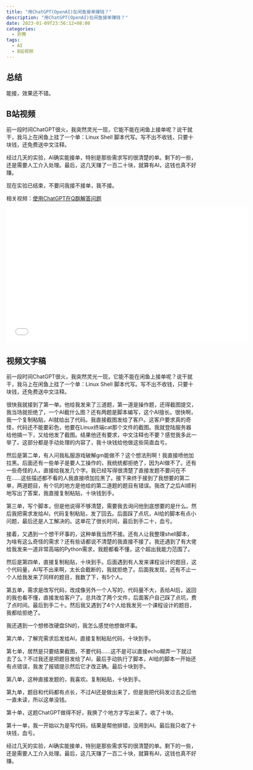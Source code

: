 ```yaml
---
title: "用ChatGPT(OpenAI)在闲鱼接单赚钱？"
description: "用ChatGPT(OpenAI)在闲鱼接单赚钱？"
date: 2023-01-09T23:56:12+08:00
categories:
  - 折腾
tags:
  - AI
  - B站视频
---
```


## 总结

能接，效果还不错。

## B站视频

前一段时间ChatGPT很火，我突然灵光一现，它能不能在闲鱼上接单呢？说干就干，我马上在闲鱼上挂了一个单：Linux Shell 脚本代写。写不出不收钱，只要十块钱，还免费送中文注释。

经过几天的实验，AI确实能接单，特别是那些需求写的很清楚的单。剩下的一些，还是需要人工介入处理。最后，这几天赚了一百二十块，就算有AI，这钱也真不好赚。

现在实验已结束，不要问我接不接单，我不接。

相关视频：[使用ChatGPT在Q群解答问题](https://www.bilibili.com/video/BV1E3411978P/)

<iframe style="height:360px;width:640px" src="//player.bilibili.com/player.html?aid=692567074&bvid=BV1T24y1v7oT&cid=958739031&page=1" scrolling="no" border="0" frameborder="no" framespacing="0" allowfullscreen="true"> </iframe>

## 视频文字稿

前一段时间ChatGPT很火，我突然灵光一现，它能不能在闲鱼上接单呢？说干就干，我马上在闲鱼上挂了一个单：Linux Shell 脚本代写。写不出不收钱，只要十块钱，还免费送中文注释。

很快我就接到了第一单。他给我发来了三道题，第一道是操作题，还得截图提交，我当场就拒绝了，一个AI截什么图？还有两题是脚本编写，这个AI擅长。很快啊，我一个复制粘贴，AI就给出了代码。我直接截图发给了客户。这客户要求真的奇怪，代码还不能要彩色，他要在Linux终端cat那个文件的截图。我就登陆服务器给他搞一下，又给他发了截图。结果他还有要求，中文注释也不要？感觉我多此一举了。这部分都是手动处理的内容了，我十块钱给他做这些简直血亏。

然后是第二单，有人问我私服游戏破解gm能做不？这个想法刑啊！我直接喷他加拉黑。后面还有一些单子是要人工操作的，我统统都拒绝了，因为AI做不了。还有一些奇怪的人，直接给我发几个字。我已经写得很清楚了直接发题不要问在不在……这些描述都不看的人我直接喷加拉黑了。接下来终于接到了我想要的第二单，两道题目，有个坑的地方是他给的第二道题的题目有错误。我改了之后AI顺利地写出了答案，我直接复制粘贴，十块钱到手。

第三单，写个脚本，但是他说得不够清楚，需要我去询问他到底想要的是什么。然后我把需求发给AI，代码复制粘贴，发了回去。后面踩了点坑，AI给的脚本有点小问题，最后还是人工解决的。这单花了很长时间，最后到手二十，血亏。

接着，又遇到一个想干坏事的，这种单我当然不接。还有人让我整理shell脚本，为啥有这么奇怪的需求？还有些话都说不清楚的我直接不接了。我还遇到了有大佬给我发来一道非常高端的Python需求，我题都看不懂，这个超出我能力范围了。

然后是第四单，直接复制粘贴，十块到手。后面遇到有人发来课程设计的题目，这个代码量，AI写不出来啊，太长会截断的，我就拒绝了。后面我发现，还有不止一个人给我发来了同样的题目，我数了下，有5个人。

第五单，需求是改写代码，改成像另外一个人写的，代码量不大，丢给AI后，返回的我也看不懂，直接发给客户了。总共改了两个文件，后面客户自己踩了点坑，费了点时间。最后到手二十。然后我又遇到了4个人给我发另一个课程设计的题目，我都给拒绝了。

我还遇到一个想修改硬盘SN的，我怎么感觉他想做坏事。

第六单，了解完需求后发给AI，直接复制粘贴代码，十块到手。

第七单，居然是只要结果截图，不要代码……这不是可以直接echo糊弄一下就过去了么？不过我还是把题目发给了AI，最后手动执行了脚本，AI给的脚本一开始还有点错误，我发了报错提示然后它才改正确。最后十块到手。

第八单，这种直接发题的，我喜欢。复制粘贴，十块到手。

第九单，题目和代码都有点长，不过AI还是做出来了，但是我把代码发过去之后他一直未读，所以这单没钱。

第十单，这题ChatGPT做得不好，我换了个地方才写出来了。收了十块。

第十一单，我一开始以为是写代码，结果是帮他排错，没用到AI。最后我只收了十块钱，血亏。

经过几天的实验，AI确实能接单，特别是那些需求写的很清楚的单。剩下的一些，还是需要人工介入处理。最后，这几天赚了一百二十块，就算有AI，这钱也真不好赚。
